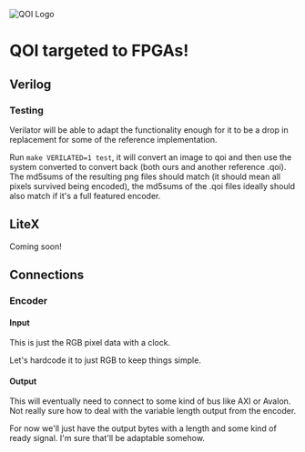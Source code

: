 ![QOI Logo](https://qoiformat.org/qoi-logo.svg)

# QOI targeted to FPGAs!

## Verilog

### Testing

Verilator will be able to adapt the functionality enough for it to be a
drop in replacement for some of the reference implementation.

Run `make VERILATED=1 test`, it will convert an image to qoi and then use the
system converted to convert back (both ours and another reference .qoi). The
md5sums of the resulting png files should match (it should mean all pixels
survived being encoded), the md5sums of the .qoi files ideally should also
match if it's a full featured encoder.

## LiteX

Coming soon!

## Connections

### Encoder

#### Input

This is just the RGB pixel data with a clock.

Let's hardcode it to just RGB to keep things simple.

#### Output

This will eventually need to connect to some kind of bus like AXI or Avalon.
Not really sure how to deal with the variable length output from the encoder.

For now we'll just have the output bytes with a length and some kind of ready
signal. I'm sure that'll be adaptable somehow.
